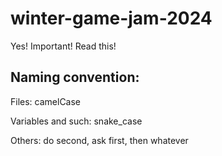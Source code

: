 # winter-game-jam-2024

Yes! Important! Read this!

## **Naming convention:**
Files:               camelCase

Variables and such:  snake_case

Others:              do second, ask first, then whatever
